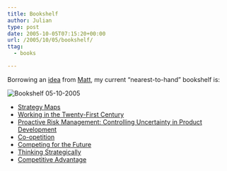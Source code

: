 ```yaml
---
title: Bookshelf
author: Julian
type: post
date: 2005-10-05T07:15:20+00:00
url: /2005/10/05/bookshelf/
ttag:
  - books

---
```

Borrowing an [idea][1] from [Matt][2], my current &#8220;nearest-to-hand&#8221; bookshelf is:

<div class="centrepic">
  <img src="https://www.synesthesia.co.uk/blog/images/Books20051005.jpg" alt="Bookshelf 05-10-2005" />
</div>

  * [Strategy Maps][3]
  * [Working in the Twenty-First Century][4]
  * [Proactive Risk Management: Controlling Uncertainty in Product Development][5]
  * [Co-opetition][6]
  * [Competing for the Future][7]
  * [Thinking Strategically][8]
  * [Competitive Advantage][9]

 [1]: https://matt.blogs.it/2005/10/04.html#a2015
 [2]: https://matt.blogs.it/
 [3]: https://www.amazon.co.uk/exec/obidos/redirect?tag=fivegocrazyinmid%26link_code=xm2%26camp=2025%26creative=165953%26path=https://www.amazon.co.uk/gp/redirect.html%253fASIN=1591391342%2526tag=fivegocrazyinmid%2526lcode=xm2%2526cID=2025%2526ccmID=165953%2526location=/o/ASIN/1591391342%25253FSubscriptionId=0EMV44A9A5YT1RVDGZ82
 [4]: https://www.synesthesia.co.uk/blog/archives/2005/09/25/working-in-the-twenty-first-century/
 [5]: https://www.amazon.co.uk/exec/obidos/redirect?tag=fivegocrazyinmid%26link_code=xm2%26camp=2025%26creative=165953%26path=https://www.amazon.co.uk/gp/redirect.html%253fASIN=1563272652%2526tag=fivegocrazyinmid%2526lcode=xm2%2526cID=2025%2526ccmID=165953%2526location=/o/ASIN/1563272652%25253FSubscriptionId=0EMV44A9A5YT1RVDGZ82
 [6]: https://www.amazon.co.uk/exec/obidos/redirect?tag=fivegocrazyinmid%26link_code=xm2%26camp=2025%26creative=165953%26path=https://www.amazon.co.uk/gp/redirect.html%253fASIN=1861975074%2526location=/o/ASIN/1861975074%25253FSubscriptionId=0EMV44A9A5YT1RVDGZ82
 [7]: https://www.amazon.co.uk/exec/obidos/redirect?tag=fivegocrazyinmid%26link_code=xm2%26camp=2025%26creative=165953%26path=https://www.amazon.co.uk/gp/redirect.html%253fASIN=0875847161%2526tag=fivegocrazyinmid%2526lcode=xm2%2526cID=2025%2526ccmID=165953%2526location=/o/ASIN/0875847161%25253FSubscriptionId=0EMV44A9A5YT1RVDGZ82
 [8]: https://tinyurl.com/cuwwa
 [9]: https://www.amazon.co.uk/exec/obidos/redirect?tag=fivegocrazyinmid%26link_code=xm2%26camp=2025%26creative=165953%26path=https://www.amazon.co.uk/gp/redirect.html%253fASIN=0743260872%2526tag=fivegocrazyinmid%2526lcode=xm2%2526cID=2025%2526ccmID=165953%2526location=/o/ASIN/0743260872%25253FSubscriptionId=0EMV44A9A5YT1RVDGZ82